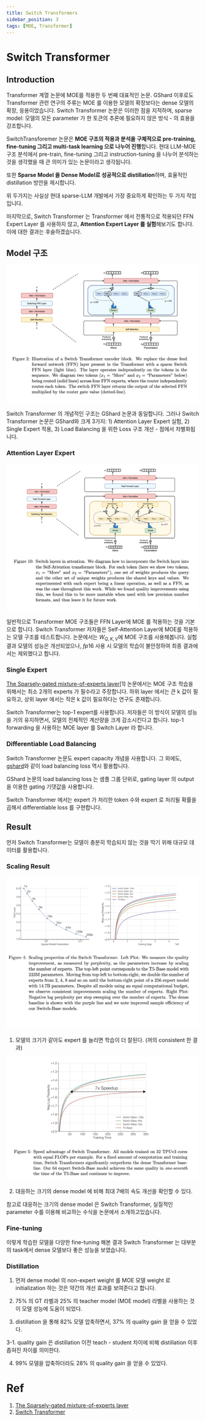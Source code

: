 ```yaml
---
title: Switch Transformers
sidebar_position: 3
tags: [MOE, Transformer]
---
```


# Switch Transformer

## Introduction

Transformer 계열 논문에 MOE를 적용한 두 번째 대표적인 논문. GShard 이후로도 Transformer 관련 연구의 주류는 MOE 를 이용한 모델의 확장보다는 dense 모델의 확장, 응용이었습니다. Switch Transformer 논문은 이러한 점을 지적하며, sparse model: 모델의 모든 parameter 가 한 토큰의 추론에 필요하지 않은 방식 - 의 효용을 강조합니다.

SwitchTransforemer 논문은 **MOE 구조의 적용과 분석을 구체적으로 pre-training, fine-tuning 그리고 multi-task learning 으로 나누어 진행**합니다. 현대 LLM-MOE 구조 분석에서 pre-train, fine-tuning 그리고 instruction-tuning 을 나누어 분석하는 것을 생각했을 때 큰 의미가 있는 논문이라고 생각됩니다. 

또한 **Sparse Model 을 Dense Model로 성공적으로 distillation**하며, 효율적인 distillation 방안을 제시합니다. 

위 두가지는 사실상 현대 sparse-LLM 개발에서 가장 중요하게 확인하는 두 가지 작업입니다.

마지막으로, Switch Transformer 는 Transformer 에서 전통적으로 적용되던 FFN Expert Layer 를 사용하지 않고, **Attention Expert Layer 를 실험**해보기도 합니다. 이에 대한 결과는 후술하겠습니다.

## Model 구조

![alt text](image-1.png)

Switch Transformer 의 개념적인 구조는 GShard 논문과 동일합니다. 그러나 Switch Transformer 논문은 GShard와 크게 3가지: 1) Attention Layer Expert 실험, 2) Single Expert 적용, 3) Load Balancing 을 위한 Loss 구조 개선 - 점에서 차별화됩니다. 

### Attention Layer Expert

![alt text](image-2.png)

일반적으로 Transformer MOE 구조들은 FFN Layer에 MOE 를 적용하는 것을 기본으로 합니다. Switch Transformer 저자들은 Self-Attention Layer에 MOE를 적용하는 모델 구조를 테스트합니다. 논문에서는 $W_{Q, K, V}$에 MOE 구조를 사용해봅니다. 실험 결과 모델의 성능은 개선되었으나, $fp16$ 사용 시 모델의 학습이 불안정하여 최종 결과에서는 제외했다고 합니다.

### Single Expert

[The Sparsely-gated mixture-of-experts layer](https://arxiv.org/pdf/1701.06538)[1] 논문에서는 MOE 구조 학습을 위해서는 최소 2개의 experts 가 필수라고 주장합니다. 하위 layer 에서는 큰 k 값이 필요하고, 상위 layer 에서는 작은 k 값이 필요하다는 연구도 존재합니다.

Switch Transformer는 top-1 expert를 사용합니다. 저자들은 이 방식이 모델의 성능을 거의 유지하면서, 모델의 전체적인 계산량을 크게 감소시킨다고 합니다. top-1 forwarding 을 사용하는 MOE layer 를 Switch Layer 라 합니다. 

### Differentiable Load Balancing

Switch Transformer 논문도 expert capacity 개념을 사용합니다. 그 외에도, [gshard](/docs/tasks/efficienttrain/MOE/gshard.md)와 같이 load balancing loss 역시 활용합니다. 

GShard 논문의 load balancing loss 는 샘플 그룹 단위로, gating layer 의 output 을 이용한 gating 기댓값을 사용합니다. 

Switch Transformer 에서는 expert 가 처리한 token 수와 expert 로 처리될 확률을 곱해서 differentiable loss 를 구현합니다.

## Result

먼저 Switch Transformer는 모델이 충분히 학습되지 않는 것을 막기 위해 대규모 데이터를 활용합니다.

### Scaling Result

![alt text](image-3.png)

1. 모델의 크기가 같아도 expert 를 늘리면 학습이 더 잘된다. (꺼의 consistent 한 결과)

![alt text](image-4.png)

2. 대응하는 크기의 dense model 에 비해 최대 7배의 속도 개선을 확인할 수 있다.

참고로 대응하는 크기의 dense model 은 Switch Transformer, 실질적인 parameter 수를 이용해 비교하는 수식을 논문에서 소개하고있습니다.

### Fine-tuning

이렇게 학습한 모델을 다양한 fine-tuning 해본 결과 Switch Transformer 는 대부분의 task에서 dense 모델보다 좋은 성능을 보였습니다.

### Distillation

1. 먼저 dense model 의 non-expert weight 를 MOE 모델 weight 로 initialization 하는 것은 약간의 개선 효과를 보여준다고 합니다.

2. 75% 의 GT 라벨과 25% 의 teacher model (MOE model) 라벨을 사용하는 것이 모델 성능에 도움이 되었다.

3. distillation 을 통해 82% 모델 압축하면서, 37% 의 quality gain 을 얻을 수 있었다.

3-1. quality gain 은 distillation 이전 teach - student 차이에 비해 distillation 이후 좁혀진 차이를 의미한다.

4. 99% 모델을 압축하더라도 28% 의 quality gain 을 얻을 수 있었다.

# Ref
1. [The Sparsely-gated mixture-of-experts layer](https://arxiv.org/pdf/1701.06538)
2. [Switch Transformer](https://arxiv.org/pdf/2101.03961)